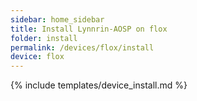 ```yaml
---
sidebar: home_sidebar
title: Install Lynnrin-AOSP on flox
folder: install
permalink: /devices/flox/install
device: flox
---
```

{% include templates/device_install.md %}
